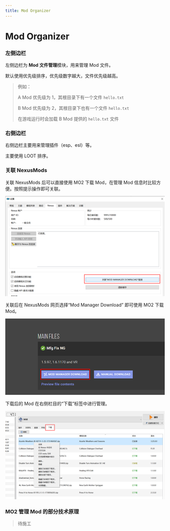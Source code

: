 ```yaml
---
title: Mod Organizer
---
```


# Mod Organizer

### 左侧边栏

左侧边栏为 **Mod 文件管理**模块，用来管理 Mod 文件。

默认使用优先级排序，优先级数字越大，文件优先级越高。

> 例如：
>
> A Mod 优先级为 1，其根目录下有一个文件 `hello.txt`
>
> B Mod 优先级为 2，其根目录下也有一个文件 `hello.txt`
>
> 在游戏运行时会加载 B Mod 提供的 `hello.txt` 文件

### 右侧边栏

右侧边栏主要用来管理插件（esp、esl）等。

主要使用 LOOT 排序。

### 关联 NexusMods

关联 NexusMods 后可以直接使用 MO2 下载 Mod，在管理 Mod 信息时比较方便。按照提示操作即可关联。

![000](./imgs/000.png)

关联后在 NexusMods 网页选择“Mod Manager Download” 即可使用 MO2 下载 Mod。

![001](./imgs/001.png)

下载后的 Mod 在右侧栏目的“下载”标签中进行管理。

![002](./imgs/002.png)

### MO2 管理 Mod 的部分技术原理

> 待施工
